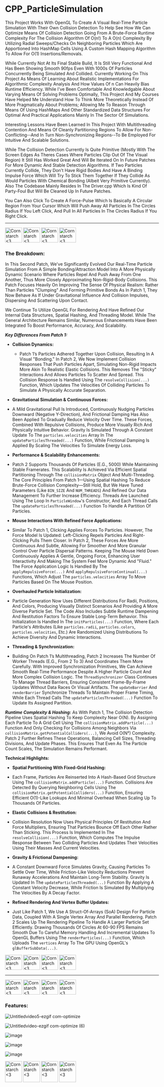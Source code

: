 # CPP_ParticleSimulation
This Project Works With OpenGL To Create A Visual Real-Time Particle Simulation With Their Own Collision Detection To Help See How We Can Optimize Means Of Collision Detection Going From A Brute-Force Runtime Complexity For The Collision Algorithm Of O(n!) To A O(n) Complexity By Utilizing Radial Sweeps/Checks On Neighboring Particles Which Are Apportioned Into HashMap Cells Using A Custom Hash Mapping Algorithm To Allow For O(1) Insertions/Removals.

While Currently Not At Its Final Stable Build, It Is Still Very Functional And Has Been Showing Smooth 90fps Even With 1000s Of Particles Concurrently Being Simulated And Collided. Currently Working On This Project As Means Of Learning About Realistic Implementations For Algorithmic Complexity Analysis And How Values Of n Can Heavily Bias Runtime Efficiency. While I've Been Comfortable And Knowledgable About Varying Means Of Solving Problems Optimally, This Project And My Courses Have Helped Me Understand How To Think More Theoretically Instead Of More Pragmatically About Problems; Allowing Me To Reason Through Means Of Using HashMaps And Other Standardized Data Structures For Optimal And Practical Applications Mainly In The Sector Of Simulations. 

Interesting Lessons Have Been Learned In This Project With Multithreading Contention And Means Of Cleanly Partitioning Regions To Allow For Non-Conflicting--And In Turn Non-Synchronizing Regions--To Be Employed For Intuitive And Scalable Solutions.

While The Collision Detection Currently Is Quite Primitive (Mostly With The Screen Edges As Theres Cases Where Particles Clip Out Of The Visual Region) It Still Has Worked Great And Will Be Iterated On In Future Patches For More Dynamic And Stable Detection Algorithms. If Two Particles Currently Collide, They Don't Have Rigid Bodies And Have A Binding Impulse Force Which Will Try To Stick Them Together If They Collide As Would Particles With Chemical Bonding (Albeit Very Primitive Currently). Also The Codebase Mainly Resides In The Driver.cpp Which Is Kind Of Party-Foul But Will Be Cleaned Up In Future Patches.

You Can Also Click To Create A Force-Pulse Which Is Basically A Circular Region From Your Cursor Which Will Push Away All Particles In The Circles Radius If You Left Click, And Pull In All Particles In The Circles Radius If You Right Click.

----------------------------------------------

<img src="https://github.com/user-attachments/assets/4d236ec7-91a8-4128-851b-db5c476a7086" alt="Cornstarch <3" width="55" height="49"> <img src="https://github.com/user-attachments/assets/4d236ec7-91a8-4128-851b-db5c476a7086" alt="Cornstarch <3" width="55" height="49"> <img src="https://github.com/user-attachments/assets/4d236ec7-91a8-4128-851b-db5c476a7086" alt="Cornstarch <3" width="55" height="49"> <img src="https://github.com/user-attachments/assets/4d236ec7-91a8-4128-851b-db5c476a7086" alt="Cornstarch <3" width="55" height="49"> 

<h3>The Breakdown:</h3>

In This Second Patch, We've Significantly Evolved Our Real-Time Particle Simulation From A Simple Bonding/Attraction Model Into A More Physically Dynamic Scenario Where Particles Repel And Push Away From One Another, Thus More Closely Approximating Non-Rigid-Body Collisions. This Patch Focuses Heavily On Improving The Sense Of Physical Realism: Rather Than Particles "Clumping" And Forming Primitive Bonds As In Patch 1, They Now Behave As If Under Gravitational Influence And Collision Impulses, Dispersing And Scattering Upon Contact.

We Continue To Utilize OpenGL For Rendering And Have Refined Our Internal Data Structures, Spatial Hashing, And Threading Model. While The General Architecture Remains Similar, Numerous Enhancements Have Been Integrated To Boost Performance, Accuracy, And Scalability.

_**Key Differences From Patch 1:**_

* **Collision Dynamics:**
  * Patch 1’s Particles Adhered Together Upon Collision, Resulting In A Visual "Bonding." In Patch 2, We Now Implement Collision Responses That Push Particles Apart, Simulating Non-Rigid Impacts More Akin To Realistic Elastic Collisions. This Removes The "Sticky" Interactions And Allows Particles To Scatter And Spread. This Collision Response Is Handled Using The `resolveCollision(...)` Function, Which Updates The Velocities Of Colliding Particles To Simulate A Physically Accurate Separation.

* **Gravitational Simulation & Continuous Forces:**
 * A Mild Gravitational Pull Is Introduced, Continuously Nudging Particles Downward (Negative Y-Direction), And Frictional Damping Has Also Been Applied To Gradually Reduce Velocity Over Time. These Forces, Combined With Repulsive Collisions, Produce More Visually Rich And Physically Intuitive Behavior. Gravity Is Simulated Through A Constant Update To The `particles.velocities` Array In The `updateParticlesThreaded(...)` Function, While Frictional Damping Is Applied By Scaling The Velocities To Simulate Energy Loss.

* **Performance & Scalability Enhancements:**
 * Patch 2 Supports Thousands Of Particles (E.G., 5000) While Maintaining Stable Framerates. This Scalability Is Achieved Via Efficient Spatial Partitioning Through The `collisionMatrix` Object And Multi-Threading. The Core Principles From Patch 1—Using Spatial Hashing To Reduce Brute-Force Collision Complexity—Still Hold, But We Have Tuned Parameters (Like `BIN_SIZE` And `NUM_THREADS`) And Refined Our Data Management To Further Increase Efficiency. Threads Are Launched Using The Loop In `ParticleWindow`'s Constructor, And Each Thread Calls The `updateParticlesThreaded(...)` Function To Handle A Partition Of Particles.

* **Mouse Interactions With Refined Force Applications:**
 * Similar To Patch 1, Clicking Applies Forces To Particles. However, The Force Model Is Updated: Left-Clicking Repels Particles And Right-Clicking Pulls Them Closer. In Patch 2, These Forces Are More Continuous And Subtle, Allowing For Smoother And More Granular Control Over Particle Dispersal Patterns. Keeping The Mouse Held Down Continuously Applies A Gentle, Ongoing Force, Enhancing User Interactivity And Making The System Feel More Dynamic And "Fluid." The Force Application Logic Is Handled By The `applyRepulsiveForce(...)` And `applyRepulsiveForceContinual(...)` Functions, Which Adjust The `particles.velocities` Array To Move Particles Based On The Mouse Position.

* **Overhauled Particle Initialization:**
 * Particle Generation Now Uses Different Distributions For Radii, Positions, And Colors, Producing Visually Distinct Scenarios And Providing A More Diverse Particle Set. The Code Also Includes Subtle Runtime Dampening And Restitution Factors To Ensure Stable Long-Term Behavior. This Initialization Is Handled In The `initParticles(...)` Function, Where Each Particle's Attributes (Like `particles.radii`, `particles.colors`, `particles.velocities`, Etc.) Are Randomized Using Distributions To Achieve Diversity And Dynamic Interactions.

* **Threading & Synchronization:**
 * Building On Patch 1’s Multithreading, Patch 2 Increases The Number Of Worker Threads (E.G., From 2 To 3) And Coordinates Them More Carefully. With Improved Synchronization Primitives, We Can Achieve Smooth Real-Time Performance Despite A Higher Particle Count And More Complex Collision Logic. The `ThreadSynchronizer` Class Continues To Manage Thread Barriers, Ensuring Consistent Frame-By-Frame Updates Without Data Races Or Visual Artifacts. The `updateBarrier` And `renderBarrier` Synchronize Threads To Maintain Proper Frame Timing, While Each Thread Calls The `updateParticlesThreaded(...)` Function To Update Its Assigned Partition.

_**Runtime Complexity & Hashing:**_ 
As With Patch 1, The Collision Detection Pipeline Uses Spatial Hashing To Keep Complexity Near O(N). By Assigning Each Particle To A Grid Cell Using The `collisionMatrix.addParticle(...)` Function And Only Checking For Collisions Among Neighbors Via `collisionMatrix.getPotentialColliders(...)`, We Avoid O(N²) Complexity. Patch 2 Further Refines These Operations, Balancing Cell Sizes, Threading Divisions, And Update Phases. This Ensures That Even As The Particle Count Scales, The Simulation Remains Performant.

**Technical Highlights:**

* **Spatial Partitioning With Fixed-Grid Hashing:**
 * Each Frame, Particles Are Reinserted Into A Hash-Based Grid Structure Using The `collisionMatrix.addParticle(...)` Function. Collisions Are Detected By Querying Neighboring Cells Using The `collisionMatrix.getPotentialColliders(...)` Function, Ensuring Efficient O(1)-Like Lookups And Minimal Overhead When Scaling Up To Thousands Of Particles.

* **Elastic Collisions & Restitution:**
 * Collision Resolution Now Uses Physical Principles Of Restitution And Force Multipliers, Ensuring That Particles Bounce Off Each Other Rather Than Sticking. This Process Is Implemented In The `resolveCollision(...)` Function, Which Computes The Impulse Response Between Two Colliding Particles And Updates Their Velocities Using Their Masses And Current Velocities.

* **Gravity & Frictional Dampening:**
 * A Constant Downward Force Simulates Gravity, Causing Particles To Settle Over Time, While Friction-Like Velocity Reductions Prevent Runaway Accelerations And Maintain Long-Term Stability. Gravity Is Updated In The `updateParticlesThreaded(...)` Function By Applying A Constant Velocity Decrease, While Friction Is Simulated By Multiplying The Velocities By A Decay Factor.

* **Refined Rendering And Vertex Buffer Updates:**
 * Just Like Patch 1, We Use A Struct-Of-Arrays (SoA) Design For Particle Data, Coupled With A Single Vertex Array And Parallel Rendering. Patch 2 Scales Up The Rendering Pipeline To Handle A Larger Particle Set Efficiently. Drawing Thousands Of Circles At 60-90 FPS Remains Smooth Due To Careful Memory Handling And Incremental Updates To OpenGL Buffers Using The `renderParticles(...)` Function, Which Uploads The `vertices` Array To The GPU Using OpenGL's `glBufferSubData(...)`.


<img src="https://github.com/user-attachments/assets/0c481edf-693f-4b4b-bca2-f6017a3e15d4" alt="Cornstarch <3" width="55" height="49"> <img src="https://github.com/user-attachments/assets/0c481edf-693f-4b4b-bca2-f6017a3e15d4" alt="Cornstarch <3" width="55" height="49"> <img src="https://github.com/user-attachments/assets/0c481edf-693f-4b4b-bca2-f6017a3e15d4" alt="Cornstarch <3" width="55" height="49"> <img src="https://github.com/user-attachments/assets/0c481edf-693f-4b4b-bca2-f6017a3e15d4" alt="Cornstarch <3" width="55" height="49"> 

----------------------------------------------

<img src="https://github.com/user-attachments/assets/69234949-e52b-4056-9b5b-382fa1f28745" alt="Cornstarch <3" width="55" height="49"> <img src="https://github.com/user-attachments/assets/69234949-e52b-4056-9b5b-382fa1f28745" alt="Cornstarch <3" width="55" height="49"> <img src="https://github.com/user-attachments/assets/69234949-e52b-4056-9b5b-382fa1f28745" alt="Cornstarch <3" width="55" height="49"> <img src="https://github.com/user-attachments/assets/69234949-e52b-4056-9b5b-382fa1f28745" alt="Cornstarch <3" width="55" height="49"> 


<h3>Features:</h3>


![Untitledvideo5-ezgif com-optimize](https://github.com/user-attachments/assets/8bf7c276-1cbb-4507-a59f-dfb677b61965)

![Untitledvideo-ezgif com-optimize (6)](https://github.com/user-attachments/assets/547054bc-975b-4d72-9e88-8fdf49e26953)

![image](https://github.com/user-attachments/assets/d2127f59-015e-4e44-9780-0f92d3efffaf)

![image](https://github.com/user-attachments/assets/98386363-f9f4-4c4b-a816-90b62bd22ede)

![image](https://github.com/user-attachments/assets/26778f97-a2fa-4d04-9c34-b98930104987)


<img src="https://github.com/user-attachments/assets/0363619c-11fb-472f-b338-39b361304dd5" alt="Cornstarch <3" width="55" height="69"> <img src="https://github.com/user-attachments/assets/0363619c-11fb-472f-b338-39b361304dd5" alt="Cornstarch <3" width="55" height="69"> <img src="https://github.com/user-attachments/assets/0363619c-11fb-472f-b338-39b361304dd5" alt="Cornstarch <3" width="55" height="69"> <img src="https://github.com/user-attachments/assets/0363619c-11fb-472f-b338-39b361304dd5" alt="Cornstarch <3" width="55" height="69">

